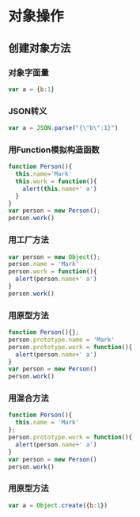 # 对象操作

## 创建对象方法

### 对象字面量
```js
var a = {b:1}
```
### JSON转义
```js
var a = JSON.parse("{\"b\":1}")
```
### 用Function模拟构造函数
```js
function Person(){
  this.name='Mark'
  this.work = function(){
    alert(this.name+' a')
  }
}
var person = new Person();
person.work()
```
### 用工厂方法
```js
var person = new Object();
person.name = 'Mark'
person.work = function(){
  alert(person.name+' a')
}
person.work()
```
### 用原型方法
```js
function Person(){};
person.prototype.name = 'Mark'
person.prototype.work = function(){
  alert(person.name+' a')
}
var person = new Person()
person.work()
```
### 用混合方法
```js
function Person(){
  this.name = 'Mark'
};
person.prototype.work = function(){
  alert(person.name+' a')
}
var person = new Person()
person.work()
```
### 用原型方法
```js
var a = Object.create({b:1})
```